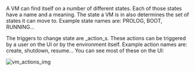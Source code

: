 A VM can find itself on a number of different states. Each of those states have a name and a meaning. The state a VM is in also determines the set of states it can move to. Example state names are: PROLOG, BOOT, RUNNING...

The triggers to change state are _action_s. These actions can be triggered by a user on the UI or by the environment itself. Example action names are: create, shutdown, resume... You can see most of these on the UI:

![vm_actions_img](https://doc.hpccloud.surfsara.nl/oortdoc/docs/raw/master/images/vm_actions.png)